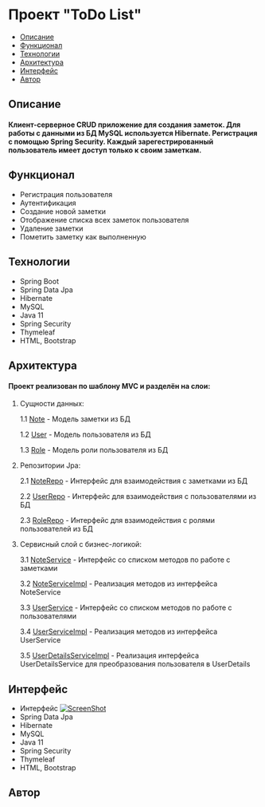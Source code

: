 <h1>Проект "ToDo List"</h1>
<ul>
  <li><a href="#description">Описание</a></li>
  <li><a href="#functionality">Функционал</a></li>
  <li><a href="#tehnologies">Технологии</a></li>
  <li><a href="#architecture">Архитектура</a></li>
  <li><a href="#interface">Интерфейс</a></li>
  <li><a href="#author">Автор</a></li>
</ul>
<h2><a name="description">Описание</a></h2>
  <h4>Клиент-серверное CRUD приложение для создания заметок. Для работы с данными из БД MySQL используется Hibernate. Регистрация с помощью Spring Security. Каждый зарегестрированный пользователь имеет доступ только к своим заметкам.</h4>
<h2><a name="functionality">Функционал</a></h2>
  <ul>
    <li>Регистрация пользователя</li>
    <li>Аутентификация</li>
    <li>Создание новой заметки</li>
    <li>Отображение списка всех заметок пользователя</li>
    <li>Удаление заметки</li>
    <li>Пометить заметку как выполненную</li>
  </ul>
<h2><a name="tehnologies">Технологии</a></h2>
  <ul>
    <li>Spring Boot</li>
    <li>Spring Data Jpa</li>
    <li>Hibernate</li>
    <li>MySQL</li>
    <li>Java 11</li>
    <li>Spring Security</li>
    <li>Thymeleaf</li>
    <li>HTML, Bootstrap</li>
  </ul>
<h2><a name="architecture">Архитектура</a></h2>
  <h4>Проект реализован по шаблону MVC и разделён на слои:</h4>
  <ol>
    <li>
      <p>Сущности данных:</p>
      <p>1.1 <a href="https://github.com/Garomir/ToDoList/blob/main/src/main/java/com/ramich/ToDoList/entities/Note.java">Note</a> - Модель заметки из БД</p>
      <p>1.2 <a href="https://github.com/Garomir/ToDoList/blob/main/src/main/java/com/ramich/ToDoList/entities/User.java">User</a> - Модель пользователя из БД</p>
      <p>1.3 <a href="https://github.com/Garomir/ToDoList/blob/main/src/main/java/com/ramich/ToDoList/entities/Role.java">Role</a> - Модель роли пользователя из БД</p>
    </li>
    <li>
      <p>Репозитории Jpa:</p>
      <p>2.1 <a href="https://github.com/Garomir/ToDoList/blob/main/src/main/java/com/ramich/ToDoList/repos/NoteRepo.java">NoteRepo</a> - Интерфейс для взаимодействия с заметками из БД</p>
      <p>2.2 <a href="https://github.com/Garomir/ToDoList/blob/main/src/main/java/com/ramich/ToDoList/repos/UserRepo.java">UserRepo</a> - Интерфейс для взаимодействия с пользователями из БД</p>
      <p>2.3 <a href="https://github.com/Garomir/ToDoList/blob/main/src/main/java/com/ramich/ToDoList/repos/RoleRepo.java">RoleRepo</a> - Интерфейс для взаимодействия с ролями пользователей из БД</p>
    </li>
    <li>
      <p>Сервисный слой с бизнес-логикой:</p>
      <p>3.1 <a href="https://github.com/Garomir/ToDoList/blob/main/src/main/java/com/ramich/ToDoList/services/NoteService.java">NoteService</a> - Интерфейс со списком методов по работе с заметками</p>
      <p>3.2 <a href="https://github.com/Garomir/ToDoList/blob/main/src/main/java/com/ramich/ToDoList/services/NoteServiceImpl.java">NoteServiceImpl</a> - Реализация методов из интерфейса NoteService</p>
      <p>3.3 <a href="https://github.com/Garomir/ToDoList/blob/main/src/main/java/com/ramich/ToDoList/services/UserService.java">UserService</a> - Интерфейс со списком методов по работе с пользователями</p>
      <p>3.4 <a href="https://github.com/Garomir/ToDoList/blob/main/src/main/java/com/ramich/ToDoList/services/UserServiceImpl.java">UserServiceImpl</a> - Реализация методов из интерфейса UserService</p>
      <p>3.5 <a href="https://github.com/Garomir/ToDoList/blob/main/src/main/java/com/ramich/ToDoList/services/UserDetailsServiceImpl.java">UserDetailsServiceImpl</a> - Реализация интерфейса UserDetailsService для преобразования пользователя в UserDetails</p>
    </li>
  </ol>
<h2><a name="interface">Интерфейс</a></h2>
  <ul>
    <li>
      Интерфейс
      <a target="_blank" rel="noopener noreferrer" href="/Garomir/ToDoList/blob/main/img/interface.JPG">
        <img src="/Garomir/ToDoList/blob/main/img/interface.JPG" alt="ScreenShot" style="max-width: 100%;">
      </a>
    </li>
    <li>Spring Data Jpa</li>
    <li>Hibernate</li>
    <li>MySQL</li>
    <li>Java 11</li>
    <li>Spring Security</li>
    <li>Thymeleaf</li>
    <li>HTML, Bootstrap</li>
  </ul>
<h2><a name="author">Автор</a></h2>
